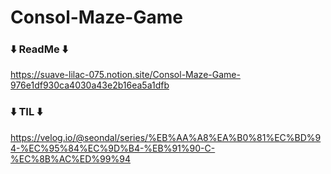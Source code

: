 # Consol-Maze-Game

### ⬇️ ReadMe ⬇️
https://suave-lilac-075.notion.site/Consol-Maze-Game-976e1df930ca4030a43e2b16ea5a1dfb

### ⬇️ TIL ⬇️
https://velog.io/@seondal/series/%EB%AA%A8%EA%B0%81%EC%BD%94-%EC%95%84%EC%9D%B4-%EB%91%90-C-%EC%8B%AC%ED%99%94
